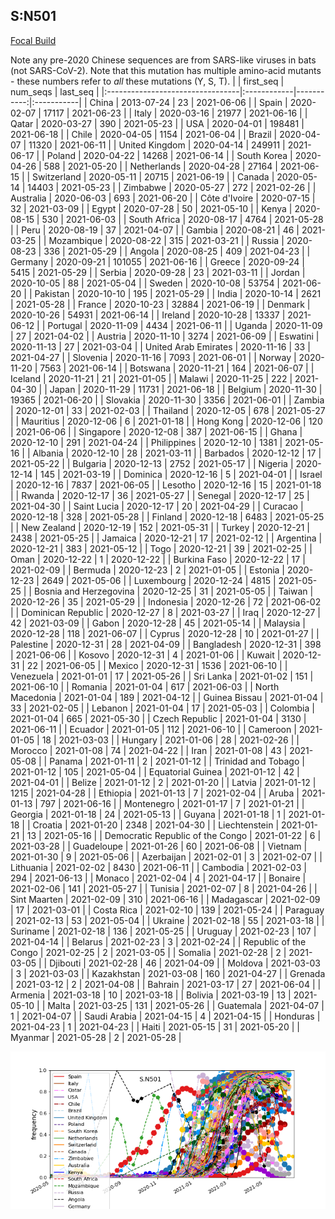 

## S:N501
[Focal Build](https://nextstrain.org/groups/neherlab/ncov/S.N501)

Note any pre-2020 Chinese sequences are from SARS-like viruses in bats (not SARS-CoV-2).
Note that this mutation has multiple amino-acid mutants - these numbers refer to _all_ these mutations (Y, S, T).
|                                  | first_seq   |   num_seqs | last_seq   |
|:---------------------------------|:------------|-----------:|:-----------|
| China                            | 2013-07-24  |         23 | 2021-06-06 |
| Spain                            | 2020-02-07  |      17117 | 2021-06-23 |
| Italy                            | 2020-03-16  |      21977 | 2021-06-16 |
| Qatar                            | 2020-03-27  |        390 | 2021-05-23 |
| USA                              | 2020-04-01  |     198481 | 2021-06-18 |
| Chile                            | 2020-04-05  |       1154 | 2021-06-04 |
| Brazil                           | 2020-04-07  |      11320 | 2021-06-11 |
| United Kingdom                   | 2020-04-14  |     249911 | 2021-06-17 |
| Poland                           | 2020-04-22  |      14268 | 2021-06-14 |
| South Korea                      | 2020-04-26  |        588 | 2021-05-20 |
| Netherlands                      | 2020-04-28  |      27164 | 2021-06-15 |
| Switzerland                      | 2020-05-11  |      20715 | 2021-06-19 |
| Canada                           | 2020-05-14  |      14403 | 2021-05-23 |
| Zimbabwe                         | 2020-05-27  |        272 | 2021-02-26 |
| Australia                        | 2020-06-03  |        693 | 2021-06-20 |
| Côte d'Ivoire                    | 2020-07-15  |         32 | 2021-03-09 |
| Egypt                            | 2020-07-28  |         50 | 2021-05-10 |
| Kenya                            | 2020-08-15  |        530 | 2021-06-03 |
| South Africa                     | 2020-08-17  |       4764 | 2021-05-28 |
| Peru                             | 2020-08-19  |         37 | 2021-04-07 |
| Gambia                           | 2020-08-21  |         46 | 2021-03-25 |
| Mozambique                       | 2020-08-22  |        315 | 2021-03-21 |
| Russia                           | 2020-08-23  |        336 | 2021-05-29 |
| Angola                           | 2020-08-25  |        409 | 2021-04-23 |
| Germany                          | 2020-09-21  |     101055 | 2021-06-16 |
| Greece                           | 2020-09-24  |       5415 | 2021-05-29 |
| Serbia                           | 2020-09-28  |         23 | 2021-03-11 |
| Jordan                           | 2020-10-05  |         88 | 2021-05-04 |
| Sweden                           | 2020-10-08  |      53754 | 2021-06-20 |
| Pakistan                         | 2020-10-10  |        195 | 2021-05-29 |
| India                            | 2020-10-14  |       2621 | 2021-05-28 |
| France                           | 2020-10-23  |      32884 | 2021-06-19 |
| Denmark                          | 2020-10-26  |      54931 | 2021-06-14 |
| Ireland                          | 2020-10-28  |      13337 | 2021-06-12 |
| Portugal                         | 2020-11-09  |       4434 | 2021-06-11 |
| Uganda                           | 2020-11-09  |         27 | 2021-04-02 |
| Austria                          | 2020-11-10  |       3274 | 2021-06-09 |
| Eswatini                         | 2020-11-13  |         27 | 2021-03-04 |
| United Arab Emirates             | 2020-11-16  |         33 | 2021-04-27 |
| Slovenia                         | 2020-11-16  |       7093 | 2021-06-01 |
| Norway                           | 2020-11-20  |       7563 | 2021-06-14 |
| Botswana                         | 2020-11-21  |        164 | 2021-06-07 |
| Iceland                          | 2020-11-21  |         21 | 2021-01-05 |
| Malawi                           | 2020-11-25  |        222 | 2021-04-30 |
| Japan                            | 2020-11-29  |      11731 | 2021-06-18 |
| Belgium                          | 2020-11-30  |      19365 | 2021-06-20 |
| Slovakia                         | 2020-11-30  |       3356 | 2021-06-01 |
| Zambia                           | 2020-12-01  |         33 | 2021-02-03 |
| Thailand                         | 2020-12-05  |        678 | 2021-05-27 |
| Mauritius                        | 2020-12-06  |          6 | 2021-01-18 |
| Hong Kong                        | 2020-12-06  |        120 | 2021-06-06 |
| Singapore                        | 2020-12-08  |        387 | 2021-06-15 |
| Ghana                            | 2020-12-10  |        291 | 2021-04-24 |
| Philippines                      | 2020-12-10  |       1381 | 2021-05-16 |
| Albania                          | 2020-12-10  |         28 | 2021-03-11 |
| Barbados                         | 2020-12-12  |         17 | 2021-05-22 |
| Bulgaria                         | 2020-12-13  |       2752 | 2021-05-17 |
| Nigeria                          | 2020-12-14  |        145 | 2021-03-19 |
| Dominica                         | 2020-12-16  |          5 | 2021-04-01 |
| Israel                           | 2020-12-16  |       7837 | 2021-06-05 |
| Lesotho                          | 2020-12-16  |         15 | 2021-01-18 |
| Rwanda                           | 2020-12-17  |         36 | 2021-05-27 |
| Senegal                          | 2020-12-17  |         25 | 2021-04-30 |
| Saint Lucia                      | 2020-12-17  |         20 | 2021-04-29 |
| Curacao                          | 2020-12-18  |        328 | 2021-05-28 |
| Finland                          | 2020-12-18  |       6483 | 2021-05-25 |
| New Zealand                      | 2020-12-19  |        152 | 2021-05-31 |
| Turkey                           | 2020-12-21  |       2438 | 2021-05-25 |
| Jamaica                          | 2020-12-21  |         17 | 2021-02-12 |
| Argentina                        | 2020-12-21  |        383 | 2021-05-12 |
| Togo                             | 2020-12-21  |         39 | 2021-02-25 |
| Oman                             | 2020-12-22  |          1 | 2020-12-22 |
| Burkina Faso                     | 2020-12-22  |         17 | 2021-02-09 |
| Bermuda                          | 2020-12-23  |          2 | 2021-01-05 |
| Estonia                          | 2020-12-23  |       2649 | 2021-05-06 |
| Luxembourg                       | 2020-12-24  |       4815 | 2021-05-25 |
| Bosnia and Herzegovina           | 2020-12-25  |         31 | 2021-05-05 |
| Taiwan                           | 2020-12-26  |         35 | 2021-05-29 |
| Indonesia                        | 2020-12-26  |         72 | 2021-06-02 |
| Dominican Republic               | 2020-12-27  |          8 | 2021-03-27 |
| Iraq                             | 2020-12-27  |         42 | 2021-03-09 |
| Gabon                            | 2020-12-28  |         45 | 2021-05-14 |
| Malaysia                         | 2020-12-28  |        118 | 2021-06-07 |
| Cyprus                           | 2020-12-28  |         10 | 2021-01-27 |
| Palestine                        | 2020-12-31  |         28 | 2021-04-09 |
| Bangladesh                       | 2020-12-31  |        398 | 2021-06-06 |
| Kosovo                           | 2020-12-31  |          4 | 2021-01-06 |
| Kuwait                           | 2020-12-31  |         22 | 2021-06-05 |
| Mexico                           | 2020-12-31  |       1536 | 2021-06-10 |
| Venezuela                        | 2021-01-01  |         17 | 2021-05-26 |
| Sri Lanka                        | 2021-01-02  |        151 | 2021-06-10 |
| Romania                          | 2021-01-04  |        617 | 2021-06-03 |
| North Macedonia                  | 2021-01-04  |        189 | 2021-04-12 |
| Guinea Bissau                    | 2021-01-04  |         33 | 2021-02-05 |
| Lebanon                          | 2021-01-04  |         17 | 2021-05-03 |
| Colombia                         | 2021-01-04  |        665 | 2021-05-30 |
| Czech Republic                   | 2021-01-04  |       3130 | 2021-06-11 |
| Ecuador                          | 2021-01-05  |        112 | 2021-06-10 |
| Cameroon                         | 2021-01-05  |         18 | 2021-03-03 |
| Hungary                          | 2021-01-06  |         28 | 2021-02-26 |
| Morocco                          | 2021-01-08  |         74 | 2021-04-22 |
| Iran                             | 2021-01-08  |         43 | 2021-05-08 |
| Panama                           | 2021-01-11  |          2 | 2021-01-12 |
| Trinidad and Tobago              | 2021-01-12  |        105 | 2021-05-04 |
| Equatorial Guinea                | 2021-01-12  |         42 | 2021-04-01 |
| Belize                           | 2021-01-12  |          2 | 2021-01-20 |
| Latvia                           | 2021-01-12  |       1215 | 2021-04-28 |
| Ethiopia                         | 2021-01-13  |          7 | 2021-02-04 |
| Aruba                            | 2021-01-13  |        797 | 2021-06-16 |
| Montenegro                       | 2021-01-17  |          7 | 2021-01-21 |
| Georgia                          | 2021-01-18  |         24 | 2021-05-13 |
| Guyana                           | 2021-01-18  |          1 | 2021-01-18 |
| Croatia                          | 2021-01-20  |       2348 | 2021-04-30 |
| Liechtenstein                    | 2021-01-21  |         13 | 2021-05-16 |
| Democratic Republic of the Congo | 2021-01-22  |          6 | 2021-03-28 |
| Guadeloupe                       | 2021-01-26  |         60 | 2021-06-08 |
| Vietnam                          | 2021-01-30  |          9 | 2021-05-06 |
| Azerbaijan                       | 2021-02-01  |          3 | 2021-02-07 |
| Lithuania                        | 2021-02-02  |       8430 | 2021-06-11 |
| Cambodia                         | 2021-02-03  |        294 | 2021-06-13 |
| Monaco                           | 2021-02-04  |          4 | 2021-04-17 |
| Bonaire                          | 2021-02-06  |        141 | 2021-05-27 |
| Tunisia                          | 2021-02-07  |          8 | 2021-04-26 |
| Sint Maarten                     | 2021-02-09  |        310 | 2021-06-16 |
| Madagascar                       | 2021-02-09  |         17 | 2021-03-01 |
| Costa Rica                       | 2021-02-10  |        139 | 2021-05-24 |
| Paraguay                         | 2021-02-13  |         53 | 2021-05-04 |
| Ukraine                          | 2021-02-18  |         55 | 2021-03-18 |
| Suriname                         | 2021-02-18  |        136 | 2021-05-25 |
| Uruguay                          | 2021-02-23  |        107 | 2021-04-14 |
| Belarus                          | 2021-02-23  |          3 | 2021-02-24 |
| Republic of the Congo            | 2021-02-25  |          2 | 2021-03-05 |
| Somalia                          | 2021-02-28  |          2 | 2021-03-05 |
| Djibouti                         | 2021-02-28  |         46 | 2021-04-09 |
| Moldova                          | 2021-03-03  |          3 | 2021-03-03 |
| Kazakhstan                       | 2021-03-08  |        160 | 2021-04-27 |
| Grenada                          | 2021-03-12  |          2 | 2021-04-08 |
| Bahrain                          | 2021-03-17  |         27 | 2021-06-04 |
| Armenia                          | 2021-03-18  |         10 | 2021-03-18 |
| Bolivia                          | 2021-03-19  |         13 | 2021-05-10 |
| Malta                            | 2021-03-25  |        131 | 2021-05-26 |
| Guatemala                        | 2021-04-07  |          1 | 2021-04-07 |
| Saudi Arabia                     | 2021-04-15  |          4 | 2021-04-15 |
| Honduras                         | 2021-04-23  |          1 | 2021-04-23 |
| Haiti                            | 2021-05-15  |         31 | 2021-05-20 |
| Myanmar                          | 2021-05-28  |          2 | 2021-05-28 |

![Overall trends S.N501](/overall_trends_figures/overall_trends_S.N501.png)